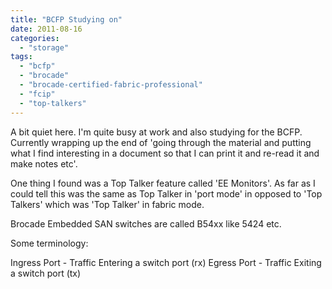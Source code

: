 ```yaml
---
title: "BCFP Studying on"
date: 2011-08-16
categories: 
  - "storage"
tags: 
  - "bcfp"
  - "brocade"
  - "brocade-certified-fabric-professional"
  - "fcip"
  - "top-talkers"
---
```


A bit quiet here. I'm quite busy at work and also studying for the BCFP. Currently wrapping up the end of 'going through the material and putting what I find interesting in a document so that I can print it and re-read it and make notes etc'.

One thing I found was a Top Talker feature called 'EE Monitors'. As far as I could tell this was the same as Top Talker in 'port mode' in opposed to 'Top Talkers' which was 'Top Talker' in fabric mode.

Brocade Embedded SAN switches are called B54xx like 5424 etc.

Some terminology:

Ingress Port - Traffic Entering a switch port (rx) Egress Port - Traffic Exiting a switch port (tx)
